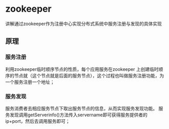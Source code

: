# zookeeper
讲解通过zookeeper作为注册中心实现分布式系统中服务注册与发现的具体实现
## 原理
### 服务注册 
利用zookeeper临时顺序节点的性质，每个应用服务在zookeeper 上创建临时顺序的节点就（这个节点就是后面的服务节点），这个过程也叫做服务注册功能，为一个服务注册一个地址；
### 服务发现
服务消费者去相应服务节点下取出服务节点的信息，从而实现服务发现功能。
服务发现调用getServerinfo()方法传入servername即可获得服务提供者的ip+port，然后去调用服务即可；
